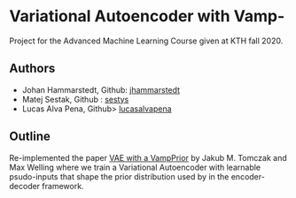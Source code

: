 # Variational Autoencoder with Vamp-
Project for the Advanced Machine Learning Course given at KTH fall 2020.
## Authors ## 
* Johan Hammarstedt, Github: [jhammarstedt](https://github.com/jhammarstedt)
* Matej Sestak, Github : [sestys](https://github.com/sestys)
* Lucas Alva Pena, Github> [lucasalvapena](https://github.com/lucasalavapena)
## Outline
Re-implemented the paper [VAE with a VampPrior](https://arxiv.org/abs/1705.07120) by Jakub M. Tomczak and Max Welling where we train a Variational Autoencoder with learnable psudo-inputs that shape the prior distribution used by in the encoder-decoder framework.

